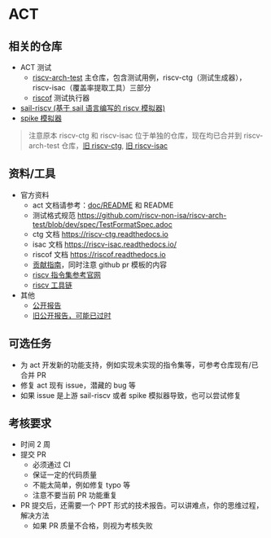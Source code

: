 # ACT

## 相关的仓库

- ACT 测试
  - [riscv-arch-test](https://github.com/riscv-non-isa/riscv-arch-test) 主仓库，包含测试用例，riscv-ctg（测试生成器），riscv-isac（覆盖率提取工具）三部分
  - [riscof](https://github.com/riscv-software-src/riscof) 测试执行器
- [sail-riscv (基于 sail 语言编写的 riscv 模拟器)](https://github.com/riscv/sail-riscv)
- [spike 模拟器](https://github.com/riscv-software-src/riscv-isa-sim)

> 注意原本 riscv-ctg 和 riscv-isac 位于单独的仓库，现在均已合并到 riscv-arch-test 仓库，[旧 riscv-ctg](https://github.com/riscv-software-src/riscv-ctg), [旧 riscv-isac](https://github.com/riscv-software-src/riscv-isac)

## 资料/工具

- 官方资料
  - act 文档请参考：[doc/README](https://github.com/riscv-non-isa/riscv-arch-test/blob/dev/doc/README.adoc) 和 README
  - 测试格式规范 <https://github.com/riscv-non-isa/riscv-arch-test/blob/dev/spec/TestFormatSpec.adoc>
  - ctg 文档 <https://riscv-ctg.readthedocs.io>
  - isac 文档 <https://riscv-isac.readthedocs.io/>
  - riscof 文档 <https://riscof.readthedocs.io>
  - [贡献指南](https://github.com/riscv-non-isa/riscv-arch-test/blob/dev/CONTRIBUTION.md)，同时注意 github pr 模板的内容
  - [riscv 指令集参考官网](https://riscv.org/technical/specifications/)
  - [riscv 工具链](https://github.com/riscv-collab/riscv-gnu-toolchain/releases)
- 其他
  - [公开报告](https://space.bilibili.com/296494084/search/video?keyword=act)
  - [旧公开报告，可能已过时](https://www.bilibili.com/video/BV12Z4y1c74c?spm_id_from=333.788.videopod.episodes&vd_source=ca52b9789e5bf99cb693669e740b5c5d&p=14)

## 可选任务

- 为 act 开发新的功能支持，例如实现未实现的指令集等，可参考仓库现有/已合并 PR
- 修复 act 现有 issue，潜藏的 bug 等
- 如果 issue 是上游 sail-riscv 或者 spike 模拟器导致，也可以尝试修复

## 考核要求

- 时间 2 周
- 提交 PR
  - 必须通过 CI
  - 保证一定的代码质量
  - 不能太简单，例如修复 typo 等
  - 注意不要当前 PR 功能重复
- PR 提交后，还需要一个 PPT 形式的技术报告。可以讲难点，你的思维过程，解决方法
  - 如果 PR 质量不合格，则视为考核失败
